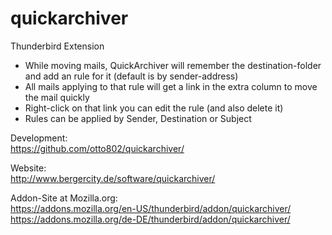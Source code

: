 quickarchiver
=============

Thunderbird Extension 

* While moving mails, QuickArchiver will remember the destination-folder and add an rule for it (default is by sender-address)
* All mails applying to that rule will get a link in the extra column to move the mail quickly
* Right-click on that link you can edit the rule (and also delete it)
* Rules can be applied by Sender, Destination or Subject

Development:  
https://github.com/otto802/quickarchiver/

Website:  
http://www.bergercity.de/software/quickarchiver/

Addon-Site at Mozilla.org:  
https://addons.mozilla.org/en-US/thunderbird/addon/quickarchiver/  
https://addons.mozilla.org/de-DE/thunderbird/addon/quickarchiver/
